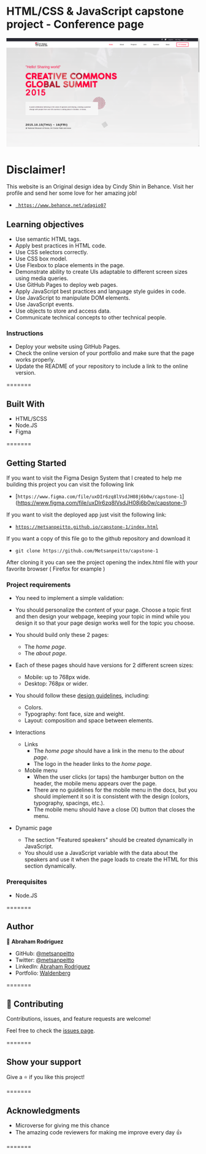 # HTML/CSS & JavaScript capstone project - Conference page

![Alt text](images/screenshot.png?raw=true 'Optional Title')

# Disclaimer!

This website is an Original design idea by Cindy Shin in Behance.
Visit her profile and send her some love for her amazing job!

- [` https://www.behance.net/adagio07`](https://www.behance.net/adagio07)

## Learning objectives

- Use semantic HTML tags.
- Apply best practices in HTML code.
- Use CSS selectors correctly.
- Use CSS box model.
- Use Flexbox to place elements in the page.
- Demonstrate ability to create UIs adaptable to different screen sizes using media queries.
- Use GitHub Pages to deploy web pages.
- Apply JavaScript best practices and language style guides in code.
- Use JavaScript to manipulate DOM elements.
- Use JavaScript events.
- Use objects to store and access data.
- Communicate technical concepts to other technical people.

### Instructions

- Deploy your website using GitHub Pages.
- Check the online version of your portfolio and make sure that the page works properly.
- Update the README of your repository to include a link to the online version.

=======

## Built With

- HTML/SCSS
- Node.JS
- Figma

=======

## Getting Started

If you want to visit the Figma Design System that I created to help me building this project you can visit the following link

- [`https://www.figma.com/file/uxDIr6zq8lVsdJH08j6b0w/capstone-1`] (https://www.figma.com/file/uxDIr6zq8lVsdJH08j6b0w/capstone-1)

If you want to visit the deployed app just visit the following link:

- [`https://metsanpeitto.github.io/capstone-1/index.html`](https://metsanpeitto.github.io/capstone-1/index.html)

If you want a copy of this file go to the github repository and download it

- `git clone https://github.com/Metsanpeitto/capstone-1`

After cloning it you can see the project opening the index.html file with your favorite browser ( Firefox for example )

### Project requirements

- You need to implement a simple validation:

- You should personalize the content of your page. Choose a topic first and then design your webpage, keeping your topic in mind while you design it so that your page design works well for the topic you choose.
- You should build only these 2 pages:
  - The _home page_.
  - The _about page_.
- Each of these pages should have versions for 2 different screen sizes:
  - Mobile: up to 768px wide.
  - Desktop: 768px or wider.
- You should follow these [design guidelines](https://www.behance.net/gallery/29845175/CC-Global-Summit-2015), including:
  - Colors.
  - Typography: font face, size and weight.
  - Layout: composition and space between elements.
- Interactions
  - Links
    - The _home page_ should have a link in the menu to the _about page_.
    - The logo in the header links to the _home page_.
  - Mobile menu
    - When the user clicks (or taps) the hamburger button on the header, the mobile menu appears over the page.
    - There are no guidelines for the mobile menu in the docs, but you should implement it so it is consistent with the design (colors, typography, spacings, etc.).
    - The mobile menu should have a close (X) button that closes the menu.
- Dynamic page
  - The section "Featured speakers" should be created dynamically in JavaScript.
  - You should use a JavaScript variable with the data about the speakers and use it when the page loads to create the HTML for this section dynamically.

### Prerequisites

- Node.JS

=======

## Author

👤 **Abraham Rodriguez**

- GitHub: [@metsanpeitto](https://github.com/Metsanpeitto)
- Twitter: [@metsanpeitto](https://twitter.com/home)
- LinkedIn: [Abraham Rodriguez](https://www.linkedin.com/in/abraham-rodriguez-3283a319a/)
- Portfolio: [Waldenberg](https://portfolio.waldenberginc.com)

=======

## 🤝 Contributing

Contributions, issues, and feature requests are welcome!

Feel free to check the [issues page](../../issues/).

=======

## Show your support

Give a ⭐️ if you like this project!

=======

## Acknowledgments

- Microverse for giving me this chance
- The amazing code reviewers for making me improve every day :thumbsup:

=======
